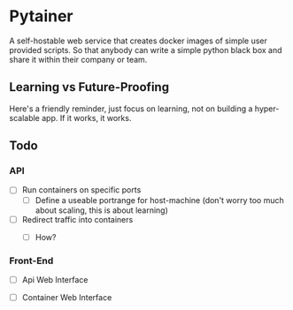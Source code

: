# Pytainer
A self-hostable web service that creates docker images of simple user provided scripts. So that anybody can write a simple python black box and share it within their company or team.
## Learning vs Future-Proofing
Here's a friendly reminder, just focus on learning, not on building a hyper-scalable app.
If it works, it works.

## Todo
### API
- [ ] Run containers on specific ports
  - [ ] Define a useable portrange for host-machine (don't worry too much about scaling, this is about learning)
- [ ] Redirect traffic into containers  
  - [ ] How?


### Front-End
- [ ] Api Web Interface
- [ ] Container Web Interface

